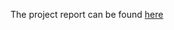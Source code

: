 The project report can be found [here](https://elated-gourd-27f.notion.site/Task-1-Subtask-1-1b34ca9e30f280ce9f5ae4525dba8c9f?pvs=4)
